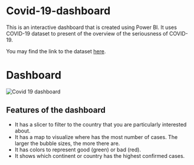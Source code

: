 # Covid-19-dashboard
This is an interactive dashboard that is created using Power BI. It uses COVID-19 dataset to present of the overview of the seriousness of COVID-19.

You may find the link to the dataset [here](https://www.kaggle.com/datasets/imdevskp/corona-virus-report).

# Dashboard
![Covid 19 dashboard](https://github.com/kohjingyan/covid-19-dashboard/assets/120747480/3233b111-6368-43f8-a28f-8a301d17ee52)

## Features of the dashboard
- It has a slicer to filter to the country that you are particularly interested about.
- It has a map to visualize where has the most number of cases. The larger the bubble sizes, the more there are.
- It has colors to represent good (green) or bad (red).
- It shows which continent or country has the highest confirmed cases.
